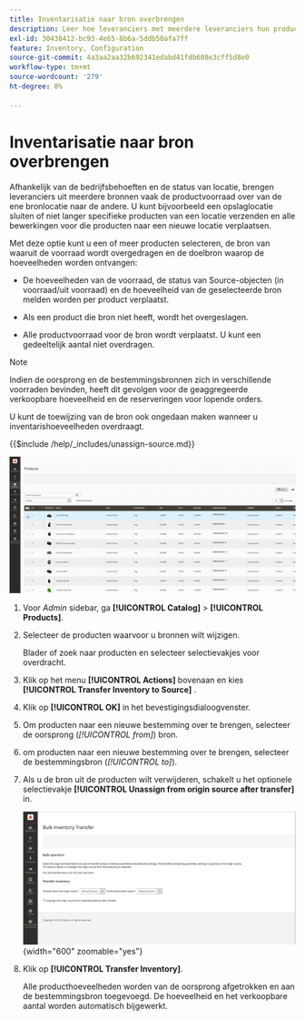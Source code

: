 ```yaml
---
title: Inventarisatie naar bron overbrengen
description: Leer hoe leveranciers met meerdere leveranciers hun productvoorraad van de ene bronlocatie naar de andere kunnen overbrengen.
exl-id: 30438412-bc93-4e65-8b6a-5ddb50afa7ff
feature: Inventory, Configuration
source-git-commit: 4a3aa2aa32b692341edabd41fdb608e3cff5d8e0
workflow-type: tm+mt
source-wordcount: '279'
ht-degree: 0%

---
```


# Inventarisatie naar bron overbrengen

Afhankelijk van de bedrijfsbehoeften en de status van locatie, brengen leveranciers uit meerdere bronnen vaak de productvoorraad over van de ene bronlocatie naar de andere. U kunt bijvoorbeeld een opslaglocatie sluiten of niet langer specifieke producten van een locatie verzenden en alle bewerkingen voor die producten naar een nieuwe locatie verplaatsen.

Met deze optie kunt u een of meer producten selecteren, de bron van waaruit de voorraad wordt overgedragen en de doelbron waarop de hoeveelheden worden ontvangen:

- De hoeveelheden van de voorraad, de status van Source-objecten (in voorraad/uit voorraad) en de hoeveelheid van de geselecteerde bron melden worden per product verplaatst.

- Als een product die bron niet heeft, wordt het overgeslagen.

- Alle productvoorraad voor de bron wordt verplaatst. U kunt een gedeeltelijk aantal niet overdragen.

>[!NOTE]
>
>Indien de oorsprong en de bestemmingsbronnen zich in verschillende voorraden bevinden, heeft dit gevolgen voor de geaggregeerde verkoopbare hoeveelheid en de reserveringen voor lopende orders.

U kunt de toewijzing van de bron ook ongedaan maken wanneer u inventarishoeveelheden overdraagt.

{{$include /help/_includes/unassign-source.md}}

![ voorraad van de Overdracht aan een andere bron ](assets/inventory-bulk-transfer-source.gif)

1. Voor _Admin_ sidebar, ga **[!UICONTROL Catalog]** > **[!UICONTROL Products]**.

1. Selecteer de producten waarvoor u bronnen wilt wijzigen.

   Blader of zoek naar producten en selecteer selectievakjes voor overdracht.

1. Klik op het menu **[!UICONTROL Actions]** bovenaan en kies **[!UICONTROL Transfer Inventory to Source]** .

1. Klik op **[!UICONTROL OK]** in het bevestigingsdialoogvenster.

1. Om producten naar een nieuwe bestemming over te brengen, selecteer de oorsprong (_[!UICONTROL from]_) bron.

1. om producten naar een nieuwe bestemming over te brengen, selecteer de bestemmingsbron (_[!UICONTROL to]_).

1. Als u de bron uit de producten wilt verwijderen, schakelt u het optionele selectievakje **[!UICONTROL Unassign from origin source after transfer]** in.

   ![ Uitgezochte oorsprong en bestemming voor overdracht ](assets/inventory-bulk-transfer-summary.png){width="600" zoomable="yes"}

1. Klik op **[!UICONTROL Transfer Inventory]**.

   Alle producthoeveelheden worden van de oorsprong afgetrokken en aan de bestemmingsbron toegevoegd. De hoeveelheid en het verkoopbare aantal worden automatisch bijgewerkt.

<!-- Last updated from includes: 2022-08-30 15:36:09 -->
